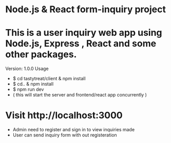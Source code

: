 
# Node.js & React form-inquiry project
# This is a user inquiry web app using Node.js, Express , React and some other packages.


Version: 1.0.0
Usage 
 - $ cd tastytreat/client & npm install
 - $ cd.. & npm install
 - $ npm run dev 
 - ( this will start the server and frontend/react app concurrently )

# Visit http://localhost:3000

 - Admin need to register and sign in to view inquiries made
 - User can send inquiry form with out registeration

